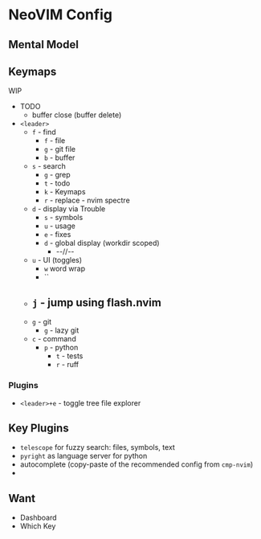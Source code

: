# NeoVIM Config

## Mental Model

## Keymaps
WIP

- TODO
    - buffer close <C-bd> (buffer delete)
- `<leader>`
    - `f` - find
        - `f` - file
        - `g` - git file
        - `b` - buffer
    - `s` - search
        - `g` - grep
        - `t` - todo
        - `k` - Keymaps
        - `r` - replace - nvim spectre
    - `d` - display via Trouble
        - `s` - symbols
        - `u` - usage 
        - `e` - fixes
        - `d` - global display (workdir scoped)
            - --//--
    - `u` - UI (toggles)
        - `w` word wrap
        - ``
    - `j` - jump using flash.nvim
        - 
    - `g` - git
        - `g` - lazy git
    - `c` - command
        - `p` - python
            - `t` - tests
            - `r` - ruff
            

### Plugins
- `<leader>+e` - toggle tree file explorer


## Key Plugins
- `telescope` for fuzzy search: files, symbols, text
- `pyright` as language server for python
- autocomplete (copy-paste of the recommended config from `cmp-nvim`)
- 

## Want
- Dashboard
- Which Key

